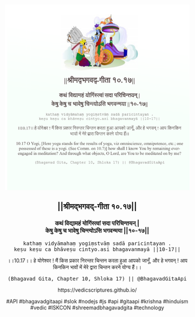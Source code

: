 <img src="../../asset/BG_10_17.png"/>
<center><h2>||श्रीमद्‍भगवद्‍-गीता १०.१७||</h2>
<h3>कथं विद्यामहं योगिंस्त्वां सदा परिचिन्तयन् |<br/>केषु केषु च भावेषु चिन्त्योऽसि भगवन्मया ||१०-१७||</h3>
<pre>kathaṃ vidyāmahaṃ yogiṃstvāṃ sadā paricintayan .<br/>keṣu keṣu ca bhāveṣu cintyo.asi bhagavanmayā ||10-17||</pre>
<p>।।10.17।। हे योगेश्वर ! मैं किस प्रकार निरन्तर चिन्तन करता हुआ आपको जानूँ, और हे भगवन् ! आप किनकिन भावों में मेरे द्वारा चिन्तन करने योग्य हैं।।</p>
<pre>(Bhagavad Gita, Chapter 10, Shloka 17) || @BhagavadGitaApi</pre><p>https://vedicscriptures.github.io/</p><p>#API #bhagavadgitaapi #slok #nodejs #js #api #gitaapi #krishna #hinduism #vedic #ISKCON #shreemadbhagavadgita #technology</p></center>